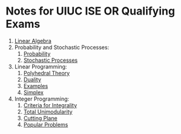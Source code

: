 # Notes for UIUC ISE OR Qualifying Exams

1.  [Linear Algebra](math/lin-alg-or.pdf)
2.  Probability and Stochastic Processes:
    1.  [Probability](math/probability/probability-basics.pdf)
    2.  [Stochastic Processes](math/probability/stoc-procs.pdf)
3.  Linear Programming:
    1.  [Polyhedral Theory](math/polyhedral-theory.pdf)
    2.  [Duality](optimization/lin-prog/duality.pdf)
    3.  [Examples](optimization/lin-prog/lin-prog-examples.pdf)
    4.  [Simplex](optimization/lin-prog/simplex-short.pdf)
4.  Integer Programming:
    1.  [Criteria for Integrality](optimization/int-prog/01-int-criteria.pdf)
    2.  [Total Unimodularity](optimization/int-prog/02-tum.pdf)
    3.  [Cutting Plane](optimization/int-prog/03-cutting-plane.pdf)
    4.  [Popular Problems](optimization/int-prog/04-popular-problems.pdf)
